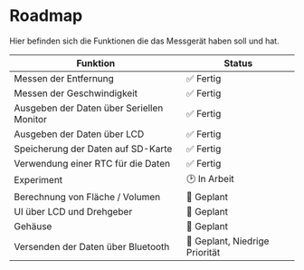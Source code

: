 # Roadmap
Hier befinden sich die Funktionen die das Messgerät haben soll und hat.

| Funktion			| Status		|
| ----------------- | ------------- |
| Messen der Entfernung 					| ✅ Fertig 							|
| Messen der Geschwindigkeit 				| ✅ Fertig 							|
| Ausgeben der Daten über Seriellen Monitor | ✅ Fertig 							|
| Ausgeben der Daten über LCD 				| ✅ Fertig 							|
| Speicherung der Daten auf SD-Karte 		| ✅ Fertig 							|
| Verwendung einer RTC für die Daten 		| ✅ Fertig 							|
| Experiment 								| 🕑 In Arbeit						|
| Berechnung von Fläche / Volumen 			| 📅 Geplant 						|
| UI über LCD und Drehgeber 				| 📅 Geplant 						|
| Gehäuse									| 📅 Geplant 						|
| Versenden der Daten über Bluetooth 		| 📅 Geplant, Niedrige Priorität 	|

